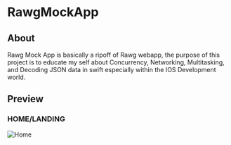 
# RawgMockApp
## About
Rawg Mock App is basically a ripoff of Rawg webapp, the purpose of this project is to educate my self about Concurrency, Networking, Multitasking, and Decoding JSON data in swift especially within the IOS Development world.
## Preview
### HOME/LANDING
![Home](https://user-images.githubusercontent.com/71744284/128586311-b998d769-abc8-4925-ba5d-db5fbd9da397.png)
